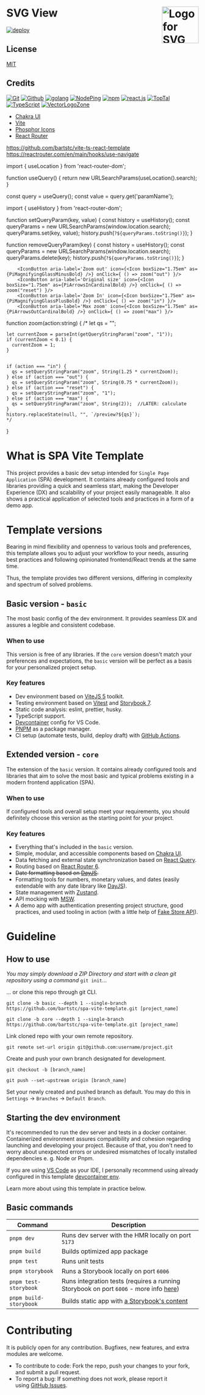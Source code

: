 # SVG View  [<img alt="Logo for SVG View" src="https://view.svg.zone/favicon.svg" height="96" align="right"/>](https://view.svg.zone/)

[![deploy](https://github.com/VectorLogoZone/svgview/actions/workflows/gcr-deploy.yaml/badge.svg)](https://github.com/VectorLogoZone/svgview/actions/workflows/gcr-deploy.yaml)

## License

[MIT](LICENSE.txt)

## Credits

[![Git](https://www.vectorlogo.zone/logos/git-scm/git-scm-ar21.svg)](https://git-scm.com/ "Version control")
[![Github](https://www.vectorlogo.zone/logos/github/github-ar21.svg)](https://github.com/ "Code hosting")
[![golang](https://www.vectorlogo.zone/logos/golang/golang-ar21.svg)](https://golang.org/ "Programming language")
[![NodePing](https://www.vectorlogo.zone/logos/nodeping/nodeping-ar21.svg)](https://nodeping.com?rid=201109281250J5K3P "Uptime monitoring")
[![npm](https://www.vectorlogo.zone/logos/npmjs/npmjs-ar21.svg)](https://www.npmjs.com/ "JS Package Management")
[![react.js](https://www.vectorlogo.zone/logos/reactjs/reactjs-ar21.svg)](https://reactjs.org/ "UI Framework")
[![TopTal](https://www.vectorlogo.zone/logos/toptal/toptal-ar21.svg)](https://www.toptal.com/designers/subtlepatterns/ "Background pattern")
[![TypeScript](https://www.vectorlogo.zone/logos/typescriptlang/typescriptlang-ar21.svg)](https://www.typescriptlang.org/ "Programming Language")
[![VectorLogoZone](https://www.vectorlogo.zone/logos/vectorlogozone/vectorlogozone-ar21.svg)](https://www.vectorlogo.zone/ "Logos")

* [Chakra UI](https://v2.chakra-ui.com/)
* [Vite](https://vitejs.dev/)
* [Phosphor Icons](https://phosphoricons.com/)
* [React Router](https://reactrouter.com/)

https://github.com/bartstc/vite-ts-react-template
https://reactrouter.com/en/main/hooks/use-navigate




import { useLocation } from 'react-router-dom';

function useQuery() {
  return new URLSearchParams(useLocation().search);
}

const query = useQuery();
const value = query.get('paramName');

import { useHistory } from 'react-router-dom';

function setQueryParam(key, value) {
  const history = useHistory();
  const queryParams = new URLSearchParams(window.location.search);
  queryParams.set(key, value);
  history.push(`?${queryParams.toString()}`);
}

function removeQueryParam(key) {
  const history = useHistory();
  const queryParams = new URLSearchParams(window.location.search);
  queryParams.delete(key);
  history.push(`?${queryParams.toString()}`);
}

        <IconButton aria-label='Zoom out' icon={<Icon boxSize="1.75em" as={PiMagnifyingGlassMinusBold} />} onClick={ () => zoom("out") }/>
        <IconButton aria-label='Original size' icon={<Icon boxSize="1.75em" as={PiArrowsInCardinalBold} />} onClick={ () => zoom("reset") }/>
        <IconButton aria-label='Zoom In' icon={<Icon boxSize="1.75em" as={PiMagnifyingGlassPlusBold} />} onClick={ () => zoom("in") }/>
        <IconButton aria-label='Max zoom' icon={<Icon boxSize="1.75em" as={PiArrowsOutCardinalBold} />} onClick={ () => zoom("max") }/>

  function zoom(action:string) {
    /*
    let qs = "";

    let currentZoom = parseInt(getQueryStringParam("zoom", "1"));
    if (currentZoom < 0.1) {
      currentZoom = 1;
    }


    if (action === "in") {
      qs = setQueryStringParam("zoom", String(1.25 * currentZoom));
    } else if (action === "out") {
      qs = setQueryStringParam("zoom", String(0.75 * currentZoom));
    } else if (action === "reset") {
      qs = setQueryStringParam("zoom", "1");
    } else if (action === "max") {
      qs = setQueryStringParam("zoom", String(2));  //LATER: calculate
    }
    history.replaceState(null, "", `/preview?${qs}`);
    */
  }

# What is SPA Vite Template

This project provides a basic dev setup intended for `Single Page Application` (SPA) development. It contains already configured tools and libraries providing a quick and seamless start, making the Developer Experience (DX) and scalability of your project easily manageable. It also shows a practical application of selected tools and practices in a form of a demo app.

# Template versions

Bearing in mind flexibility and openness to various tools and preferences, this template allows you to adjust your workflow to your needs, assuring best practices and following opinionated frontend/React trends at the same time.

Thus, the template provides two different versions, differing in complexity and spectrum of solved problems.

## Basic version - `basic`

The most basic config of the dev environment. It provides seamless DX and assures a legible and consistent codebase.

### When to use

This version is free of any libraries. If the `core` version doesn't match your preferences and expectations, the `basic` version will be perfect as a basis for your personalized project setup.

### Key features

- Dev environment based on [ViteJS 5](https://vitejs.dev/) toolkit.
- Testing environment based on [Vitest](https://vitest.dev/) and [Storybook 7](https://storybook.js.org/).
- Static code analysis: eslint, prettier, husky.
- TypeScript support.
- [Devcontainer](https://code.visualstudio.com/docs/devcontainers/containers) config for VS Code.
- [PNPM](https://pnpm.io/) as a package manager.
- CI setup (automate tests, build, deploy draft) with [GitHub Actions](https://docs.github.com/en/actions).

## Extended version - `core`

The extension of the `basic` version. It contains already configured tools and libraries that aim to solve the most basic and typical problems existing in a modern frontend application (SPA).

### When to use

If configured tools and overall setup meet your requirements, you should definitely choose this version as the starting point for your project.

### Key features

- Everything that's included in the `basic` version.
- Simple, modular, and accessible components based on [Chakra UI](https://chakra-ui.com/).
- Data fetching and external state synchronization based on [React Query](https://tanstack.com/query/v4/).
- Routing based on [React Router 6](https://reactrouter.com/en/main/start/overview).
- ~~Date formatting based on [DayJS](https://day.js.org/).~~
- Formatting tools for numbers, monetary values, and dates (easily extendable with any date library like [DayJS](https://day.js.org/)).
- State management with [Zustand](https://docs.pmnd.rs/zustand/getting-started/introduction).
- API mocking with [MSW](https://mswjs.io/).
- A demo app with authentication presenting project structure, good practices, and used tooling in action (with a little help of [Fake Store API](https://fakestoreapi.com/docs)).

# Guideline

## How to use

_You may simply download a ZIP Directory and start with a clean git repository using a command_ `git init`...

... or clone this repo through git CLI.

```
git clone -b basic --depth 1 --single-branch https://github.com/bartstc/spa-vite-template.git [project_name]
```

```
git clone -b core --depth 1 --single-branch https://github.com/bartstc/spa-vite-template.git [project_name]
```

Link cloned repo with your own remote repository.

```
git remote set-url origin git@github.com:username/project.git
```

Create and push your own branch designated for development.

```
git checkout -b [branch_name]
```

```
git push --set-upstream origin [branch_name]
```

Set your newly created and pushed branch as default. You may do this in `Settings` -> `Branches` -> `Default Branch`.

## Starting the dev environment

It's recommended to run the dev server and tests in a docker container. Containerized environment assures compatibility and cohesion regarding launching and developing your project. Because of that, you don't need to worry about unexpected errors or undesired mismatches of locally installed dependencies e. g. Node or Pnpm.

If you are using [VS Code](https://code.visualstudio.com/) as your IDE, I personally recommend using already configured in this template [devcontainer env](https://code.visualstudio.com/docs/devcontainers/containers).

Learn more about using this template in practice below.

## Basic commands

| Command                | Description                                                                                                                                                |
| ---------------------- | ---------------------------------------------------------------------------------------------------------------------------------------------------------- |
| `pnpm dev`             | Runs dev server with the HMR locally on port `5173`                                                                                                        |
| `pnpm build`           | Builds optimized app package                                                                                                                               |
| `pnpm test`            | Runs unit tests                                                                                                                                            |
| `pnpm storybook`       | Runs a Storybook locally on port `6006`                                                                                                                    |
| `pnpm test-storybook`  | Runs integration tests (requires a running Storybook on port `6006` - more info [here](https://storybook.js.org/blog/interaction-testing-with-storybook/)) |
| `pnpm build-storybook` | Builds static app with [a Storybook's content](https://storybook.js.org/docs/react/sharing/publish-storybook)                                              |

# Contributing

It is publicly open for any contribution. Bugfixes, new features, and extra modules are welcome.

- To contribute to code: Fork the repo, push your changes to your fork, and submit a pull request.
- To report a bug: If something does not work, please report it using [GitHub Issues](https://github.com/bartstc/spa-vite-template/issues).
